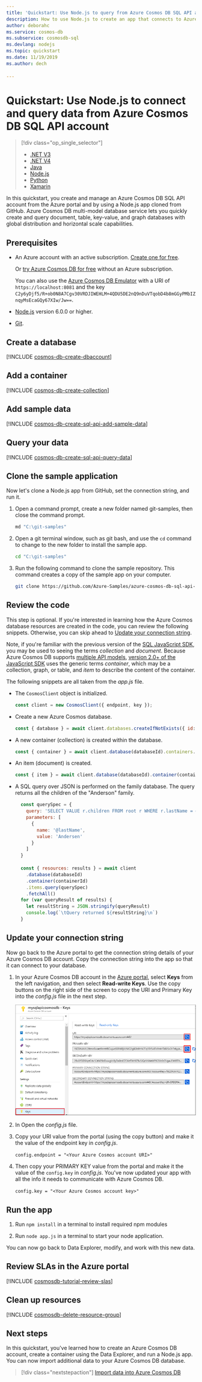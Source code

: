 ```yaml
---
title: 'Quickstart: Use Node.js to query from Azure Cosmos DB SQL API account'
description: How to use Node.js to create an app that connects to Azure Cosmos DB SQL API account and queries data. 
author: deborahc
ms.service: cosmos-db
ms.subservice: cosmosdb-sql
ms.devlang: nodejs
ms.topic: quickstart
ms.date: 11/19/2019
ms.author: dech

---
```

# Quickstart: Use Node.js to connect and query data from Azure Cosmos DB SQL API account

> [!div class="op_single_selector"]
> * [.NET V3](create-sql-api-dotnet.md)
> * [.NET V4](create-sql-api-dotnet-V4.md)
> * [Java](create-sql-api-java.md)
> * [Node.js](create-sql-api-nodejs.md)
> * [Python](create-sql-api-python.md)
> * [Xamarin](create-sql-api-xamarin-dotnet.md)

In this quickstart, you create and manage an Azure Cosmos DB SQL API account from the Azure portal and by using a Node.js app cloned from GitHub. Azure Cosmos DB multi-model database service lets you quickly create and query document, table, key-value, and graph databases with global distribution and horizontal scale capabilities. 

## Prerequisites

- An Azure account with an active subscription. [Create one for free](https://azure.microsoft.com/free/?ref=microsoft.com&utm_source=microsoft.com&utm_medium=docs&utm_campaign=visualstudio). 
  
  Or [try Azure Cosmos DB for free](https://azure.microsoft.com/try/cosmosdb/) without an Azure subscription. 
  
  You can also use the [Azure Cosmos DB Emulator](https://aka.ms/cosmosdb-emulator) with a URI of `https://localhost:8081` and the key `C2y6yDjf5/R+ob0N8A7Cgv30VRDJIWEHLM+4QDU5DE2nQ9nDuVTqobD4b8mGGyPMbIZnqyMsEcaGQy67XIw/Jw==`.
- [Node.js](https://nodejs.org/en/) version 6.0.0 or higher.
- [Git](https://www.git-scm.com/).

## Create a database 

[!INCLUDE [cosmos-db-create-dbaccount](../../includes/cosmos-db-create-dbaccount.md)]

## Add a container

[!INCLUDE [cosmos-db-create-collection](../../includes/cosmos-db-create-collection.md)]

## Add sample data

[!INCLUDE [cosmos-db-create-sql-api-add-sample-data](../../includes/cosmos-db-create-sql-api-add-sample-data.md)]

## Query your data

[!INCLUDE [cosmos-db-create-sql-api-query-data](../../includes/cosmos-db-create-sql-api-query-data.md)]

## Clone the sample application

Now let's clone a Node.js app from GitHub, set the connection string, and run it.

1. Open a command prompt, create a new folder named git-samples, then close the command prompt.

    ```bash
    md "C:\git-samples"
    ```

2. Open a git terminal window, such as git bash, and use the `cd` command to change to the new folder to install the sample app.

    ```bash
    cd "C:\git-samples"
    ```

3. Run the following command to clone the sample repository. This command creates a copy of the sample app on your computer.

    ```bash
    git clone https://github.com/Azure-Samples/azure-cosmos-db-sql-api-nodejs-getting-started.git
    ```

## Review the code

This step is optional. If you're interested in learning how the Azure Cosmos database resources are created in the code, you can review the following snippets. Otherwise, you can skip ahead to [Update your connection string](#update-your-connection-string). 

Note, if you're familiar with the previous version of the [SQL JavaScript SDK](sql-api-sdk-node.md), you may be used to seeing the terms *collection* and *document*. Because Azure Cosmos DB supports [multiple API models](introduction.md), [version 2.0+ of the JavaScript SDK](https://www.npmjs.com/package/@azure/cosmos) uses the generic terms *container*, which may be a collection, graph, or table, and *item* to describe the content of the container.

The following snippets are all taken from the *app.js* file.

* The `CosmosClient` object is initialized.

    ```javascript
    const client = new CosmosClient({ endpoint, key });
    ```

* Create a new Azure Cosmos database.

    ```javascript
    const { database } = await client.databases.createIfNotExists({ id: databaseId });
    ```

* A new container (collection) is created within the database.

    ```javascript
    const { container } = await client.database(databaseId).containers.createIfNotExists({ id: containerId });
    ```

* An item (document) is created.

    ```javascript
    const { item } = await client.database(databaseId).container(containerId).items.create(itemBody);
    ```

* A SQL query over JSON is performed on the family database. The query returns all the children of the "Anderson" family. 

    ```javascript
	  const querySpec = {
		query: 'SELECT VALUE r.children FROM root r WHERE r.lastName = @lastName',
		parameters: [
		  {
			name: '@lastName',
			value: 'Andersen'
		  }
		]
	  }

	  const { resources: results } = await client
		.database(databaseId)
		.container(containerId)
		.items.query(querySpec)
		.fetchAll()
	  for (var queryResult of results) {
		let resultString = JSON.stringify(queryResult)
		console.log(`\tQuery returned ${resultString}\n`)
	  }
    ```    

## Update your connection string

Now go back to the Azure portal to get the connection string details of your Azure Cosmos DB account. Copy the connection string into the app so that it can connect to your database.

1. In your Azure Cosmos DB account in the [Azure portal](https://portal.azure.com/), select **Keys** from the left navigation, and then select **Read-write Keys**. Use the copy buttons on the right side of the screen to copy the URI and Primary Key into the *config.js* file in the next step.

    ![View and copy an access key in the Azure portal, Keys blade](./media/create-sql-api-dotnet/keys.png)

2. In Open the *config.js* file. 

3. Copy your URI value from the portal (using the copy button) and make it the value of the endpoint key in *config.js*. 

    `config.endpoint = "<Your Azure Cosmos account URI>"`

4. Then copy your PRIMARY KEY value from the portal and make it the value of the `config.key` in *config.js*. You've now updated your app with all the info it needs to communicate with Azure Cosmos DB. 

    `config.key = "<Your Azure Cosmos account key>"`
    
## Run the app

1. Run `npm install` in a terminal to install required npm modules

2. Run `node app.js` in a terminal to start your node application.

You can now go back to Data Explorer, modify, and work with this new data.

## Review SLAs in the Azure portal

[!INCLUDE [cosmosdb-tutorial-review-slas](../../includes/cosmos-db-tutorial-review-slas.md)]

## Clean up resources

[!INCLUDE [cosmosdb-delete-resource-group](../../includes/cosmos-db-delete-resource-group.md)]

## Next steps

In this quickstart, you've learned how to create an Azure Cosmos DB account, create a container using the Data Explorer, and run a Node.js app. You can now import additional data to your Azure Cosmos DB database. 

> [!div class="nextstepaction"]
> [Import data into Azure Cosmos DB](import-data.md)


